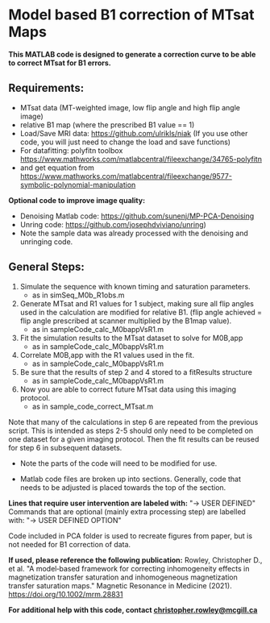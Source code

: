 # Model based B1 correction of MTsat Maps

**This MATLAB code is designed to generate a correction curve to be able to correct MTsat for B1 errors.**
## Requirements:
- MTsat data (MT-weighted image, low flip angle and high flip angle image)
- relative B1 map (where the prescribed B1 value == 1)
- Load/Save MRI data: https://github.com/ulrikls/niak (If you use other code, you will just need to change the load and save functions)
- For datafitting: polyfitn toolbox https://www.mathworks.com/matlabcentral/fileexchange/34765-polyfitn
- and get equation from https://www.mathworks.com/matlabcentral/fileexchange/9577-symbolic-polynomial-manipulation

**Optional code to improve image quality:**
- Denoising Matlab code: https://github.com/sunenj/MP-PCA-Denoising
- Unring code: https://github.com/josephdviviano/unring)
- Note the sample data was already processed with the denoising and unringing code. 

## General Steps:
1. Simulate  the sequence with known timing and saturation parameters. 
    - as in simSeq_M0b_R1obs.m
2. Generate MTsat and R1 values for 1 subject, making sure all flip angles used in the calculation are modified for relative B1. (flip angle achieved = flip angle prescribed at scanner multiplied by the B1map value). 
    - as in sampleCode_calc_M0bappVsR1.m
3. Fit the simulation results to the MTsat dataset to solve for M0B,app
    - as in sampleCode_calc_M0bappVsR1.m
4. Correlate M0B,app with the R1 values used in the fit. 
    - as in sampleCode_calc_M0bappVsR1.m
5. Be sure that the results of step 2 and 4 stored to a fitResults structure
    - as in sampleCode_calc_M0bappVsR1.m
6. Now you are able to correct future MTsat data using this imaging protocol.
    - as in sample_code_correct_MTsat.m

Note that many of the calculations in step 6 are repeated from the previous script. 
This is intended as steps 2-5 should only need to be completed on one dataset
for a given imaging protocol. Then the fit results can be reused for step 6
in subsequent datasets. 

* Note the parts of the code will need to be modified for use.
- Matlab code files are broken up into sections. Generally, code that needs 
to be adjusted is placed towards the top of the section. 
 
**Lines that require user intervention are labeled with:**
"-> USER DEFINED"
Commands that are optional (mainly extra processing step) are labelled with:
"-> USER DEFINED OPTION"

Code included in PCA folder is used to recreate figures from paper, but is not needed for B1 correction of data. 

**If used, please reference the following publication:**
Rowley, Christopher D., et al. "A model‐based framework for correcting inhomogeneity effects in magnetization transfer saturation and inhomogeneous magnetization transfer saturation maps." Magnetic Resonance in Medicine (2021). https://doi.org/10.1002/mrm.28831

**For additional help with this code, contact christopher.rowley@mcgill.ca**
